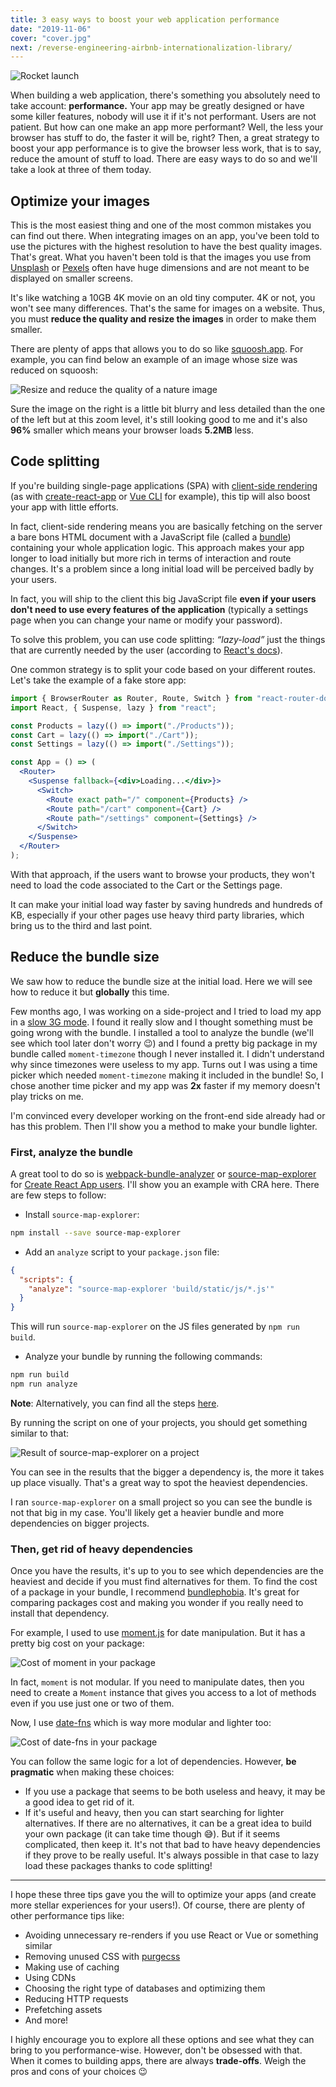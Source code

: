 ```yaml
---
title: 3 easy ways to boost your web application performance
date: "2019-11-06"
cover: "cover.jpg"
next: /reverse-engineering-airbnb-internationalization-library/
---
```


![Rocket launch](cover.jpg)

When building a web application, there's something you absolutely need to take account: **performance.** Your app may be greatly designed or have some killer features, nobody will use it if it's not performant. Users are not patient. But how can one make an app more performant? Well, the less your browser has stuff to do, the faster it will be, right? Then, a great strategy to boost your app performance is to give the browser less work, that is to say, reduce the amount of stuff to load. There are easy ways to do so and we'll take a look at three of them today.

## Optimize your images

This is the most easiest thing and one of the most common mistakes you can find out there. When integrating images on an app, you've been told to use the pictures with the highest resolution to have the best quality images. That's great. What you haven't been told is that the images you use from [Unsplash](https://unsplash.com/) or [Pexels](https://www.pexels.com/) often have huge dimensions and are not meant to be displayed on smaller screens.

It's like watching a 10GB 4K movie on an old tiny computer. 4K or not, you won't see many differences. That's the same for images on a website. Thus, you must **reduce the quality and resize the images** in order to make them smaller.

There are plenty of apps that allows you to do so like [squoosh.app](https://squoosh.app/). For example, you can find below an example of an image whose size was reduced on squoosh:

![Resize and reduce the quality of a nature image](image-resize.png)

Sure the image on the right is a little bit blurry and less detailed than the one of the left but at this zoom level, it's still looking good to me and it's also **96%** smaller which means your browser loads **5.2MB** less.

## Code splitting

If you're building single-page applications (SPA) with [client-side rendering](https://www.toptal.com/front-end/client-side-vs-server-side-pre-rendering) (as with [create-react-app](https://create-react-app.dev/docs/getting-started/) or [Vue CLI](https://cli.vuejs.org/) for example), this tip will also boost your app with little efforts.

In fact, client-side rendering means you are basically fetching on the server a bare bons HTML document with a JavaScript file (called a [bundle](https://webpack.js.org/#bundle-it)) containing your whole application logic. This approach makes your app longer to load initially but more rich in terms of interaction and route changes. It's a problem since a long initial load will be perceived badly by your users.

In fact, you will ship to the client this big JavaScript file **even if your users don't need to use every features of the application** (typically a settings page when you can change your name or modify your password).

To solve this problem, you can use code splitting: _“lazy-load”_ just the things that are currently needed by the user (according to [React's docs](<(https://reactjs.org/docs/code-splitting.html)>)).

One common strategy is to split your code based on your different routes. Let's take the example of a fake store app:

```jsx
import { BrowserRouter as Router, Route, Switch } from "react-router-dom";
import React, { Suspense, lazy } from "react";

const Products = lazy(() => import("./Products"));
const Cart = lazy(() => import("./Cart"));
const Settings = lazy(() => import("./Settings"));

const App = () => (
  <Router>
    <Suspense fallback={<div>Loading...</div>}>
      <Switch>
        <Route exact path="/" component={Products} />
        <Route path="/cart" component={Cart} />
        <Route path="/settings" component={Settings} />
      </Switch>
    </Suspense>
  </Router>
);
```

With that approach, if the users want to browse your products, they won't need to load the code associated to the Cart or the Settings page.

It can make your initial load way faster by saving hundreds and hundreds of KB, especially if your other pages use heavy third party libraries, which bring us to the third and last point.

## Reduce the bundle size

We saw how to reduce the bundle size at the initial load. Here we will see how to reduce it but **globally** this time.

Few months ago, I was working on a side-project and I tried to load my app in a [slow 3G mode](https://developers.google.com/web/tools/chrome-devtools/network#throttle). I found it really slow and I thought something must be going wrong with the bundle. I installed a tool to analyze the bundle (we'll see which tool later don't worry 😉) and I found a pretty big package in my bundle called `moment-timezone` though I never installed it. I didn't understand why since timezones were useless to my app. Turns out I was using a time picker which needed `moment-timezone` making it included in the bundle! So, I chose another time picker and my app was **2x** faster if my memory doesn't play tricks on me.

I'm convinced every developer working on the front-end side already had or has this problem. Then I'll show you a method to make your bundle lighter.

### First, analyze the bundle

A great tool to do so is [webpack-bundle-analyzer](https://www.npmjs.com/package/webpack-bundle-analyzer) or [source-map-explorer](https://www.npmjs.com/package/source-map-explorer) for [Create React App users](https://create-react-app.dev/docs/analyzing-the-bundle-size/). I'll show you an example with CRA here. There are few steps to follow:

- Install `source-map-explorer`:

```sh
npm install --save source-map-explorer
```

- Add an `analyze` script to your `package.json` file:

```json
{
  "scripts": {
    "analyze": "source-map-explorer 'build/static/js/*.js'"
  }
}
```

This will run `source-map-explorer` on the JS files generated by `npm run build`.

- Analyze your bundle by running the following commands:

```sh
npm run build
npm run analyze
```

**Note**: Alternatively, you can find all the steps [here](https://create-react-app.dev/docs/analyzing-the-bundle-size/).

By running the script on one of your projects, you should get something similar to that:

![Result of source-map-explorer on a project](analyze.png)

You can see in the results that the bigger a dependency is, the more it takes up place visually. That's a great way to spot the heaviest dependencies.

I ran `source-map-explorer` on a small project so you can see the bundle is not that big in my case. You'll likely get a heavier bundle and more dependencies on bigger projects.

### Then, get rid of heavy dependencies

Once you have the results, it's up to you to see which dependencies are the heaviest and decide if you must find alternatives for them. To find the cost of a package in your bundle, I recommend [bundlephobia](https://bundlephobia.com/). It's great for comparing packages cost and making you wonder if you really need to install that dependency.

For example, I used to use [moment.js](https://momentjs.com/) for date manipulation. But it has a pretty big cost on your package:

![Cost of moment in your package](moment.png)

In fact, `moment` is not modular. If you need to manipulate dates, then you need to create a `Moment` instance that gives you access to a lot of methods even if you use just one or two of them.

Now, I use [date-fns](https://date-fns.org/) which is way more modular and lighter too:

![Cost of date-fns in your package](date-fns.png)

You can follow the same logic for a lot of dependencies. However, **be pragmatic** when making these choices:

- If you use a package that seems to be both useless and heavy, it may be a good idea to get rid of it.
- If it's useful and heavy, then you can start searching for lighter alternatives. If there are no alternatives, it can be a great idea to build your own package (it can take time though 😅). But if it seems complicated, then keep it. It's not that bad to have heavy dependencies if they prove to be really useful. It's always possible in that case to lazy load these packages thanks to code splitting!

---

I hope these three tips gave you the will to optimize your apps (and create more stellar experiences for your users!). Of course, there are plenty of other performance tips like:

- Avoiding unnecessary re-renders if you use React or Vue or something similar
- Removing unused CSS with [purgecss](https://github.com/FullHuman/purgecss)
- Making use of caching
- Using CDNs
- Choosing the right type of databases and optimizing them
- Reducing HTTP requests
- Prefetching assets
- And more!

I highly encourage you to explore all these options and see what they can bring to you performance-wise. However, don't be obsessed with that. When it comes to building apps, there are always **trade-offs**. Weigh the pros and cons of your choices 😉
